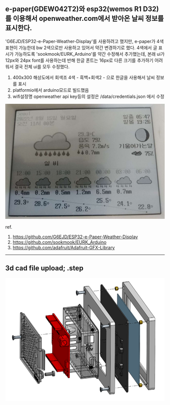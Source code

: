 ## e-paper(GDEW042T2)와 esp32(wemos R1 D32)를 이용해서 openweather.com에서 받아온 날씨 정보를 표시한다.

'G6EJD/ESP32-e-Paper-Weather-Display'를 사용하려고 했지만, e-paper가 4색 표현이 가능한데 bw 2색으로만 사용하고 있어서 약간 변경하기로 했다.
4색에서 글 표시가 가능하도록 'sookmook/EURK_Arduino'를 약간 수정해서 추가했는데,
본래 ui가 12px와 24px font를 사용하는데 반해 한글 폰트는 16px로 다른 크기를 추가하기 어려워서 결국 전체 ui를 모두 수정했다.

1. 400x300 해상도에서 회색조 4색 - 흑백+회색2 - 으로 한글을 사용해서 날씨 정보를 표시
2. platformio에서 arduino모드로 빌드했음
3. wifi설정명 openweather api key등의 설정은 /data/credentials.json 에서 수정

![Alt text](/images/sample.jpg)

ref. 
1. https://github.com/G6EJD/ESP32-e-Paper-Weather-Display
2. https://github.com/sookmook/EURK_Arduino
3. https://github.com/adafruit/Adafruit-GFX-Library

***
## 3d cad file upload; .step
![Alt text](/images/3dprinting-20221229-163515-001.png)

